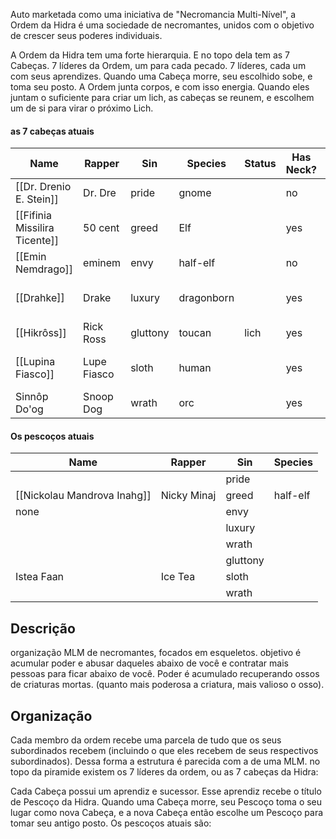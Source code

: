 Auto marketada como uma iniciativa de "Necromancia Multi-Nível", a Ordem da Hidra é uma sociedade de necromantes, unidos com o objetivo de crescer seus poderes individuais.

A Ordem da Hidra tem uma forte hierarquia. E no topo dela tem as 7 Cabeças. 7 líderes da Ordem, um para cada pecado. 7 líderes, cada um com seus aprendizes. Quando uma Cabeça morre, seu escolhido sobe, e toma seu posto. A Ordem junta corpos, e com isso energia. Quando eles juntam o suficiente para criar um lich, as cabeças se reunem, e escolhem um de si para virar o próximo Lich.

#### as 7 cabeças atuais
| Name                          | Rapper      | Sin      | Species    | Status | Has Neck? | Gimmick                         |
| ----------------------------- | ----------- | -------- | ---------- | ------ | --------- | ------------------------------- |
| [[Dr. Drenio E. Stein]]       | Dr. Dre     | pride    | gnome      |        | no        | Frankenstein Combos             |
| [[Fifinia Missilira Ticente]] | 50 cent     | greed    | Elf        |        | yes       | Geared out skeletons            |
| [[Emin Nemdrago]]             | eminem      | envy     | half-elf   |        | no        | magical creatures               |
| [[Drahke]]                    | Drake       | luxury   | dragonborn |        | yes       | pimped out skele-gear & Dragons |
| [[Hikrôss]]                   | Rick Ross   | gluttony | toucan     | lich   | yes       | Animals                         |
| [[Lupina Fiasco]]             | Lupe Fiasco | sloth    | human      |        | yes       | Skeleton Boats & Sea Creatures  | 
| Sinnôp Do'og                  | Snoop Dog   | wrath    | orc        |        | yes       |  Big things                               |


#### Os pescoços atuais
| Name                        | Rapper      | Sin      | Species  |
| --------------------------- | ----------- | -------- | -------- |
|                             |             | pride    |          |
| [[Nickolau Mandrova Inahg]] | Nicky Minaj | greed    | half-elf |
| none                        |             | envy     |          |
|                             |             | luxury   |          |
|                             |             | wrath    |          |
|                             |             | gluttony |          |
| Istea Faan                  | Ice Tea     | sloth    |          |
|                             |             | wrath    |          |


## Descrição
organização MLM de necromantes, focados em esqueletos. objetivo é acumular poder e abusar daqueles abaixo de você e contratar mais pessoas para ficar abaixo de você. Poder é acumulado recuperando ossos de criaturas mortas. (quanto mais poderosa a criatura, mais valioso o osso).

## Organização
Cada membro da ordem recebe uma parcela de tudo que os seus subordinados recebem (incluindo o que eles recebem de seus respectivos subordinados). Dessa forma a estrutura é parecida com a de uma MLM. no topo da piramide existem os 7 líderes da ordem, ou as 7 cabeças da Hidra:

Cada Cabeça possui um aprendiz e sucessor. Esse aprendiz recebe o título de Pescoço da Hidra. Quando uma Cabeça morre, seu Pescoço toma o seu lugar como nova Cabeça, e a nova Cabeça então escolhe um Pescoço para tomar seu antigo posto. Os pescoços atuais são:
